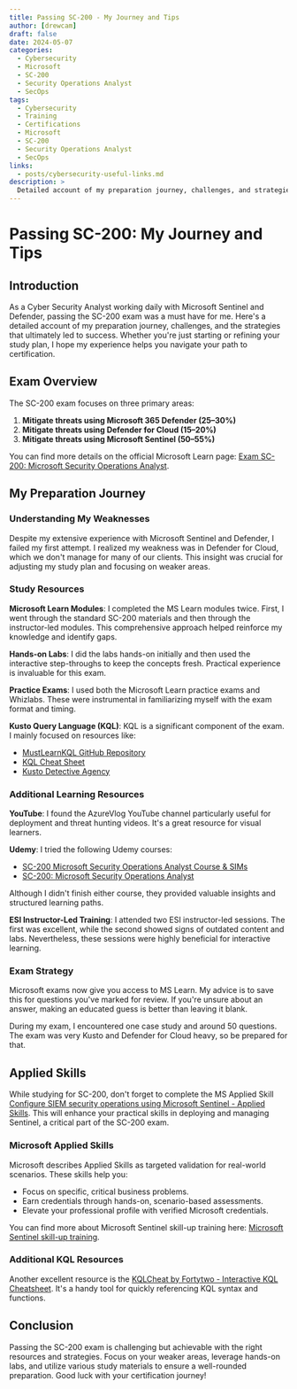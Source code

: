 ```yaml
---
title: Passing SC-200 - My Journey and Tips
author: [drewcam]
draft: false 
date: 2024-05-07
categories:
  - Cybersecurity
  - Microsoft
  - SC-200
  - Security Operations Analyst
  - SecOps
tags:
  - Cybersecurity
  - Training
  - Certifications
  - Microsoft
  - SC-200
  - Security Operations Analyst
  - SecOps
links:
  - posts/cybersecurity-useful-links.md
description: >
  Detailed account of my preparation journey, challenges, and strategies that ultimately led to success in passing the SC-200 exam.
---
```


# Passing SC-200: My Journey and Tips

## Introduction

As a Cyber Security Analyst working daily with Microsoft Sentinel and Defender, passing the SC-200 exam was a must have for me. Here's a detailed account of my preparation journey, challenges, and the strategies that ultimately led to success. Whether you're just starting or refining your study plan, I hope my experience helps you navigate your path to certification.

<!-- more -->

## Exam Overview

The SC-200 exam focuses on three primary areas:

1. **Mitigate threats using Microsoft 365 Defender (25–30%)**
2. **Mitigate threats using Defender for Cloud (15–20%)**
3. **Mitigate threats using Microsoft Sentinel (50–55%)**

You can find more details on the official Microsoft Learn page: [Exam SC-200: Microsoft Security Operations Analyst](https://learn.microsoft.com/en-us/credentials/certifications/exams/sc-200/).

## My Preparation Journey

### Understanding My Weaknesses

Despite my extensive experience with Microsoft Sentinel and Defender, I failed my first attempt. I realized my weakness was in Defender for Cloud, which we don't manage for many of our clients. This insight was crucial for adjusting my study plan and focusing on weaker areas.

### Study Resources

**Microsoft Learn Modules**:
I completed the MS Learn modules twice. First, I went through the standard SC-200 materials and then through the instructor-led modules. This comprehensive approach helped reinforce my knowledge and identify gaps.

**Hands-on Labs**:
I did the labs hands-on initially and then used the interactive step-throughs to keep the concepts fresh. Practical experience is invaluable for this exam.

**Practice Exams**:
I used both the Microsoft Learn practice exams and Whizlabs. These were instrumental in familiarizing myself with the exam format and timing.

**Kusto Query Language (KQL)**:
KQL is a significant component of the exam. I mainly focused on resources like:

- [MustLearnKQL GitHub Repository](https://github.com/rod-trent/MustLearnKQL)
- [KQL Cheat Sheet](https://github.com/marcusbakker/KQL/blob/master/kql_cheat_sheet.pdf)
- [Kusto Detective Agency](https://detective.kusto.io/)

### Additional Learning Resources

**YouTube**:
I found the AzureVlog YouTube channel particularly useful for deployment and threat hunting videos. It's a great resource for visual learners.

**Udemy**:
I tried the following Udemy courses:

- [SC-200 Microsoft Security Operations Analyst Course & SIMs](https://www.udemy.com/course/microsoft-security-operations-analyst-course-sims/)
- [SC-200: Microsoft Security Operations Analyst](https://www.udemy.com/course/sc-200-microsoft-security-operations-analyst-exam-prep/)

Although I didn't finish either course, they provided valuable insights and structured learning paths.

**ESI Instructor-Led Training**:
I attended two ESI instructor-led sessions. The first was excellent, while the second showed signs of outdated content and labs. Nevertheless, these sessions were highly beneficial for interactive learning.

### Exam Strategy

Microsoft exams now give you access to MS Learn. My advice is to save this for questions you've marked for review. If you're unsure about an answer, making an educated guess is better than leaving it blank.

During my exam, I encountered one case study and around 50 questions. The exam was very Kusto and Defender for Cloud heavy, so be prepared for that.

## Applied Skills

While studying for SC-200, don't forget to complete the MS Applied Skill [Configure SIEM security operations using Microsoft Sentinel - Applied Skills](https://learn.microsoft.com/en-us/credentials/applied-skills/configure-siem-security-operations-using-microsoft-sentinel/). This will enhance your practical skills in deploying and managing Sentinel, a critical part of the SC-200 exam.

### Microsoft Applied Skills

Microsoft describes Applied Skills as targeted validation for real-world scenarios. These skills help you:

- Focus on specific, critical business problems.
- Earn credentials through hands-on, scenario-based assessments.
- Elevate your professional profile with verified Microsoft credentials.

You can find more about Microsoft Sentinel skill-up training here: [Microsoft Sentinel skill-up training](https://learn.microsoft.com/en-us/azure/sentinel/skill-up-resources).

### Additional KQL Resources

Another excellent resource is the [KQLCheat by Fortytwo - Interactive KQL Cheatsheet](https://kqlcheat.byfortytwo.com/). It's a handy tool for quickly referencing KQL syntax and functions.

## Conclusion

Passing the SC-200 exam is challenging but achievable with the right resources and strategies. Focus on your weaker areas, leverage hands-on labs, and utilize various study materials to ensure a well-rounded preparation. Good luck with your certification journey!
